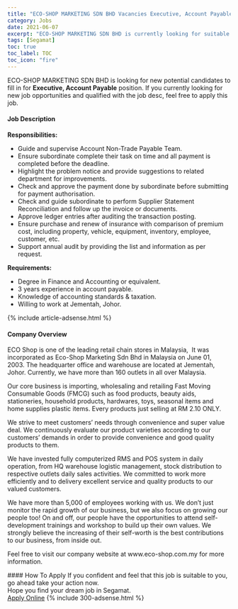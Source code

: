 ```yaml
---
title: "ECO-SHOP MARKETING SDN BHD Vacancies Executive, Account Payable" 
category: Jobs 
date: 2021-06-07 
excerpt: "ECO-SHOP MARKETING SDN BHD is currently looking for suitable person to fill in the Executive, Account Payable which based in Segamat" 
tags: [Segamat] 
toc: true 
toc_label: TOC 
toc_icon: "fire" 
--- 
```


<p>ECO-SHOP MARKETING SDN BHD is looking for new potential candidates to fill in for <b>Executive, Account Payable</b> position. If you currently looking for new job opportunities and qualified with the job desc, feel free to apply this job.
</p><div><div><h4>Job Description</h4></div><div><div><span><div><p><strong>Responsibilities:</strong></p><ul><li>Guide and supervise Account Non-Trade Payable Team.</li><li>Ensure subordinate complete their task on time and all payment is completed before the deadline.</li><li>Highlight the problem notice and provide suggestions to related department for improvements.</li><li>Check and approve the payment done by subordinate before submitting for payment authorisation.</li><li>Check and guide subordinate to perform Supplier Statement Reconciliation and follow up the invoice or documents.</li><li>Approve ledger entries after auditing the transaction posting.</li><li>Ensure purchase and renew of insurance with comparison of premium cost, including property, vehicle, equipment, inventory, employee, customer, etc.</li><li>Support annual audit by providing the list and information as per request.</li></ul><p><strong>Requirements:</strong></p><ul><li>Degree in Finance and Accounting or equivalent.</li><li>3 years experience in account payable.</li><li>Knowledge of accounting standards &amp; taxation.</li><li>Willing to work at Jementah, Johor.</li></ul></div></span></div></div></div> 
{% include article-adsense.html %} 
<div><div><h4>Company Overview</h4></div><div><div><span><div><p>ECO Shop is one of the leading retail chain stores in Malaysia,&#160;&#160;It was incorporated as Eco-Shop Marketing Sdn Bhd in Malaysia on June 01, 2003.&#160;The headquarter office and warehouse are located at Jementah, Johor. Currently, we have more than 160 outlets in all over Malaysia.</p><p>Our core business is importing, wholesaling and retailing Fast Moving Consumable Goods (FMCG) such as food products, beauty aids, stationeries, household products, hardwares, toys, seasonal items and home supplies plastic items. Every products just selling at RM 2.10 ONLY.</p><p>We strive to meet customers&#8217; needs through convenience and super value deal. We continuously evaluate our product varieties according to our customers&#8217; demands in order to provide convenience and good quality products to them.</p><p>We have invested fully computerized RMS and POS system in daily operation, from HQ warehouse logistic management, stock distribution to respective outlets daily sales activities. We committed to work more efficiently and to delivery excellent service and quality products to our valued customers.</p><p>We have more than 5,000 of employees working with us. We don&#8217;t just monitor the rapid growth of our business, but we also focus on growing our people too! On and off, our people have the opportunities to attend self-development trainings and workshop to build up their own values. We strongly believe the increasing of their self-worth is the best contributions to our business, from inside out.</p><p>Feel free to visit our company website at www.eco-shop.com.my for more information.</p></div></span></div></div></div> 
#### How To Apply 
If you confident and feel that this job is suitable to you, go ahead take your action now. <br/> 
Hope you find your dream job in Segamat. <br/> 
<a href="https://www.jobstreet.com.my/en/job/executive-account-payable-4583233?jobId=jobstreet-my-job-4583233&" class="btn btn--info" target="_blank" rel="nofollow noopenner">Apply Online</a> 
{% include 300-adsense.html %} 
